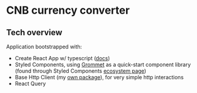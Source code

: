 # CNB currency converter

## Tech overview
Application bootstrapped with:
* Create React App w/ typescript ([docs](https://create-react-app.dev/docs/adding-typescript/#installation))
* Styled Components, using [Grommet](https://v2.grommet.io/) as a quick-start component library (found through Styled Components [ecosystem page](https://styled-components.com/ecosystem))
* Base Http Client (my [own package](https://github.com/tswayne/base-http-client-js)), for very simple http interactions
* React Query 